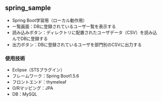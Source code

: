 ## spring_sample
* Spring Boot学習用（ローカル動作用）
* 一覧画面：DBに登録されているユーザ一覧を表示する
* 読み込みボタン：ディレクトリに配置されたユーザデータ（CSV）を読み込んでDBに登録する
* 出力ボタン：DBに登録されているユーザを部門別のCSVに出力する

### 使用技術
* Eclipse（STSプラグイン）
* フレームワーク：Spring Boot1.5.6
* フロントエンド：thymeleaf
* O/Rマッピング：JPA
* DB：MySQL
